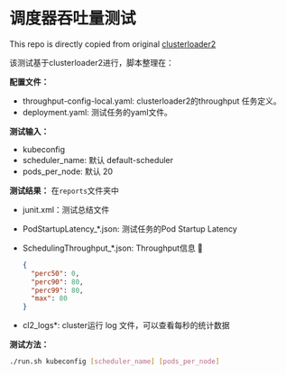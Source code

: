 # 调度器吞吐量测试

This repo is directly copied from original [clusterloader2](https://github.com/kubernetes/perf-tests/tree/master/clusterloader2)

该测试基于clusterloader2进行，脚本整理在：

**配置文件：**

* throughput-config-local.yaml: clusterloader2的throughput 任务定义。
* deployment.yaml: 测试任务的yaml文件。

**测试输入：**

* kubeconfig
* scheduler_name:  默认 default-scheduler
* pods_per_node: 默认 20

**测试结果：** 在`reports`文件夹中

* junit.xml：测试总结文件

* PodStartupLatency_*.json: 测试任务的Pod Startup Latency

* SchedulingThroughput_*.json: Throughput信息 🎯

  ```json
  {
    "perc50": 0,
    "perc90": 80,
    "perc99": 80,
    "max": 80
  }
  ```

* cl2_logs*: cluster运行 log 文件，可以查看每秒的统计数据

**测试方法：**

```bash
./run.sh kubeconfig [scheduler_name] [pods_per_node]
```
